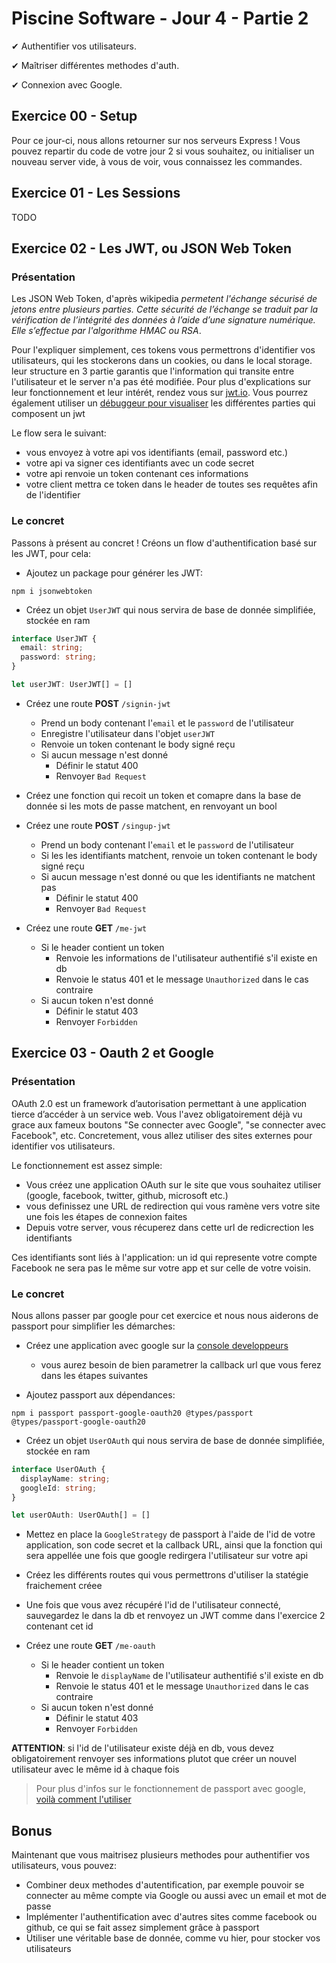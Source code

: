 # Piscine Software - Jour 4 - Partie 2

✔ Authentifier vos utilisateurs.

✔ Maîtriser différentes methodes d'auth.

✔ Connexion avec Google.

## Exercice 00 - Setup

Pour ce jour-ci, nous allons retourner sur nos serveurs Express ! Vous pouvez repartir du code de votre jour 2 si vous souhaitez, ou initialiser un nouveau server vide, à vous de voir, vous connaissez les commandes.

## Exercice 01 - Les Sessions

TODO

## Exercice 02 - Les JWT, ou JSON Web Token

### Présentation

Les JSON Web Token, d'après wikipedia *permetent l'échange sécurisé de jetons entre plusieurs parties. Cette sécurité de l’échange se traduit par la vérification de l’intégrité des données à l’aide d’une signature numérique. Elle s’effectue par l'algorithme HMAC ou RSA*.

Pour l'expliquer simplement, ces tokens vous permettrons d'identifier vos utilisateurs, qui les stockerons dans un cookies, ou dans le local storage. leur structure en 3 partie garantis que l'information qui transite entre l'utilisateur et le server n'a pas été modifiée. Pour plus d'explications sur leur fonctionnement et leur intérét, rendez vous sur [jwt.io](https://jwt.io/introduction/). Vous pourrez également utiliser un [débuggeur pour visualiser](https://jwt.io/#debugger-io) les différentes parties qui composent un jwt

Le flow sera le suivant:
- vous envoyez à votre api vos identifiants (email, password etc.)
- votre api va signer ces identifiants avec un code secret
- votre api renvoie un token contenant ces informations
- votre client mettra ce token dans le header de toutes ses requêtes afin de l'identifier

### Le concret

Passons à présent au concret ! Créons un flow d'authentification basé sur les JWT, pour cela:

- Ajoutez un package pour générer les JWT:
```
npm i jsonwebtoken
```

- Créez un objet `UserJWT` qui nous servira de base de donnée simplifiée, stockée en ram
```ts
interface UserJWT {
  email: string;
  password: string;
}

let userJWT: UserJWT[] = []
```

- Créez une route **POST** `/signin-jwt`
  - Prend un body contenant l'`email` et le `password` de l'utilisateur
  - Enregistre l'utilisateur dans l'objet `userJWT`
  - Renvoie un token contenant le body signé reçu
  - Si aucun message n'est donné
    - Définir le statut 400
    - Renvoyer `Bad Request`

- Créez une fonction qui recoit un token et comapre dans la base de donnée si les mots de passe matchent, en renvoyant un bool

- Créez une route **POST** `/singup-jwt`
  - Prend un body contenant l'`email` et le `password` de l'utilisateur
  - Si les les identifiants matchent, renvoie un token contenant le body signé reçu
  - Si aucun message n'est donné ou que les identifiants ne matchent pas
    - Définir le statut 400
    - Renvoyer `Bad Request`

- Créez une route **GET** `/me-jwt`
  - Si le header contient un token
    - Renvoie les informations de l'utilisateur authentifié s'il existe en db
    - Renvoie le status 401 et le message `Unauthorized` dans le cas contraire
  - Si aucun token n'est donné
    - Définir le statut 403
    - Renvoyer `Forbidden`

## Exercice 03 - Oauth 2 et Google

### Présentation

OAuth 2.0 est un framework d’autorisation permettant à une application tierce d’accéder à un service web. Vous l'avez obligatoirement déjà vu grace aux fameux boutons "Se connecter avec Google", "se connecter avec Facebook", etc. Concretement, vous allez utiliser des sites externes pour identifier vos utilisateurs.

Le fonctionnement est assez simple:
- Vous créez une application OAuth sur le site que vous souhaitez utiliser (google, facebook, twitter, github, microsoft etc.)
- vous definissez une URL de redirection qui vous ramène vers votre site une fois les étapes de connexion faites
- Depuis votre server, vous récuperez dans cette url de redicrection les identifiants

Ces identifiants sont liés à l'application: un id qui represente votre compte Facebook ne sera pas le même sur votre app et sur celle de votre voisin.

### Le concret

Nous allons passer par google pour cet exercice et nous nous aiderons de passport pour simplifier les démarches:

- Créez une application avec google sur la [console developpeurs](https://console.developers.google.com/)
  - vous aurez besoin de bien parametrer la callback url que vous ferez dans les étapes suivantes

- Ajoutez passport aux dépendances:
```
npm i passport passport-google-oauth20 @types/passport @types/passport-google-oauth20
```

- Créez un objet `UserOAuth` qui nous servira de base de donnée simplifiée, stockée en ram
```ts
interface UserOAuth {
  displayName: string;
  googleId: string;
}

let userOAuth: UserOAuth[] = []
```

- Mettez en place la `GoogleStrategy` de passport à l'aide de l'id de votre application, son code secret et la callback URL, ainsi que la fonction qui sera appellée une fois que google redirgera l'utilisateur sur votre api

- Créez les différents routes qui vous permettrons d'utiliser la statégie fraichement créee

- Une fois que vous avez récupéré l'id de l'utilisateur connecté, sauvegardez le dans la db et renvoyez un JWT comme dans l'exercice 2 contenant cet id

- Créez une route **GET** `/me-oauth`
  - Si le header contient un token
    - Renvoie le `displayName` de l'utilisateur authentifié s'il existe en db
    - Renvoie le status 401 et le message `Unauthorized` dans le cas contraire
  - Si aucun token n'est donné
    - Définir le statut 403
    - Renvoyer `Forbidden`

**ATTENTION**: si l'id de l'utilisateur existe déjà en db, vous devez obligatoirement renvoyer ses informations plutot que créer un nouvel utilisateur avec le même id à chaque fois


> Pour plus d'infos sur le fonctionnement de passport avec google, [voilà comment l'utiliser](http://www.passportjs.org/packages/passport-google-oauth20/)

## Bonus

Maintenant que vous maitrisez plusieurs methodes pour authentifier vos utilisateurs, vous pouvez:
- Combiner deux methodes d'autentification, par exemple pouvoir se connecter au même compte via Google ou aussi avec un email et mot de passe
- Implémenter l'authentification avec d'autres sites comme facebook ou github, ce qui se fait assez simplement grâce à passport
- Utiliser une véritable base de donnée, comme vu hier, pour stocker vos utilisateurs